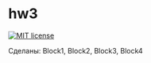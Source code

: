 # hw3

[![MIT license](https://img.shields.io/badge/license-MIT-blue.svg)](https://github.com//fp-homework/blob/master/hw3/LICENSE)

Сделаны: Block1, Block2, Block3, Block4